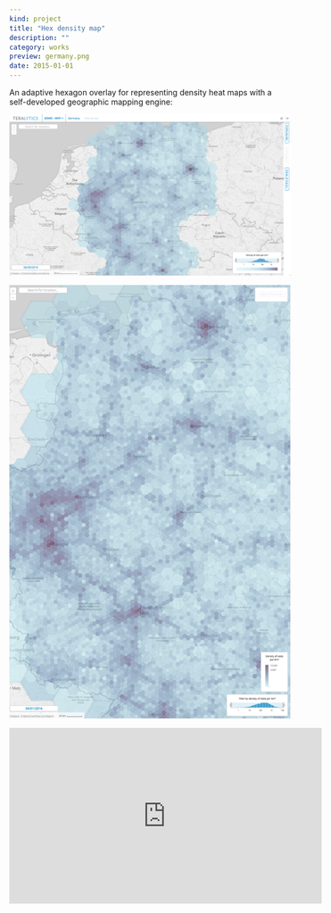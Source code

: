 ```yaml
---
kind: project
title: "Hex density map"
description: ""
category: works
preview: germany.png
date: 2015-01-01
---
```

An adaptive hexagon overlay for representing density heat maps with a self-developed geographic 
mapping engine: 

![](germany.png)

![](germany2.png)

<iframe width="560" height="315" src="https://www.youtube.com/embed/pIZSfswEUaU?rel=0&amp;controls=0&amp;showinfo=0" frameborder="0" allow="autoplay; encrypted-media" allowfullscreen></iframe>

